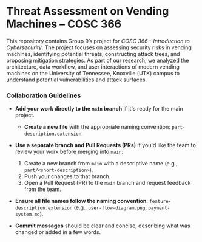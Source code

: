 # Threat Assessment on Vending Machines – COSC 366
This repository contains Group 9’s project for _COSC 366 - Introduction to Cybersecurity_. The project focuses on assessing security risks in vending machines, identifying potential threats, constructing attack trees, and proposing mitigation strategies.
As part of our research, we analyzed the architecture, data workflow, and user interactions of modern vending machines on the University of Tennessee, Knoxville (UTK) campus to understand potential vulnerabilities and attack surfaces.

### **Collaboration Guidelines**

- **Add your work directly to the `main` branch** if it's ready for the main project.
  - **Create a new file** with the appropriate naming convention: `part-description.extension`.
  
- **Use a separate branch and Pull Requests (PRs)** if you'd like the team to review your work before merging into `main`:
  1. Create a new branch from `main` with a descriptive name (e.g., `part/<short-description>`).
  2. Push your changes to that branch.
  3. Open a Pull Request (PR) to the `main` branch and request feedback from the team.

- **Ensure all file names follow the naming convention**:
  `feature-description.extension` (e.g., `user-flow-diagram.png`, `payment-system.md`).

- **Commit messages** should be clear and concise, describing what was changed or added in a few words.
